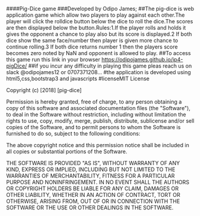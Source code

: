 ####Pig-Dice game
###Developed by Odipo James;
##The pig-dice is web application game which allow two players to play against
each other.The player will click the rolldice button below the dice to roll the
dice.The scores are then displayed below the button.Rules:1.If the player rolls and holds it gives the opponent a chance to play also but its score is displayed.2 If both dice show the same face/number then player is given more chance to continue rolling.3 If both dice returns number 1 then the players score becomes zero noted by NaN and opponent is allowed to play.
##To access this game run this link in your browser https://odipojames.github.io/ip4-pigDice/
##if you incur any difficulty in playing this game pleas reach us on slack @odipojames12 or 0707371208...
#the application is developed using html5,css,bootstrap3 and javascripts
#licenseMIT License

Copyright (c) [2018] [pig-dice]

Permission is hereby granted, free of charge, to any person obtaining a copy
of this software and associated documentation files (the "Software"), to deal
in the Software without restriction, including without limitation the rights
to use, copy, modify, merge, publish, distribute, sublicense and/or sell
copies of the Software, and to permit persons to whom the Software is
furnished to do so, subject to the following conditions:

The above copyright notice and this permission notice shall be included in all
copies or substantial portions of the Software.

THE SOFTWARE IS PROVIDED "AS IS", WITHOUT WARRANTY OF ANY KIND, EXPRESS OR
IMPLIED, INCLUDING BUT NOT LIMITED TO THE WARRANTIES OF MERCHANTABILITY,
FITNESS FOR A PARTICULAR PURPOSE AND NONINFRINGEMENT. IN NO EVENT SHALL THE
AUTHORS OR COPYRIGHT HOLDERS BE LIABLE FOR ANY CLAIM, DAMAGES OR OTHER
LIABILITY, WHETHER IN AN ACTION OF CONTRACT, TORT OR OTHERWISE, ARISING FROM,
OUT OF OR IN CONNECTION WITH THE SOFTWARE OR THE USE OR OTHER DEALINGS IN THE
SOFTWARE.   
